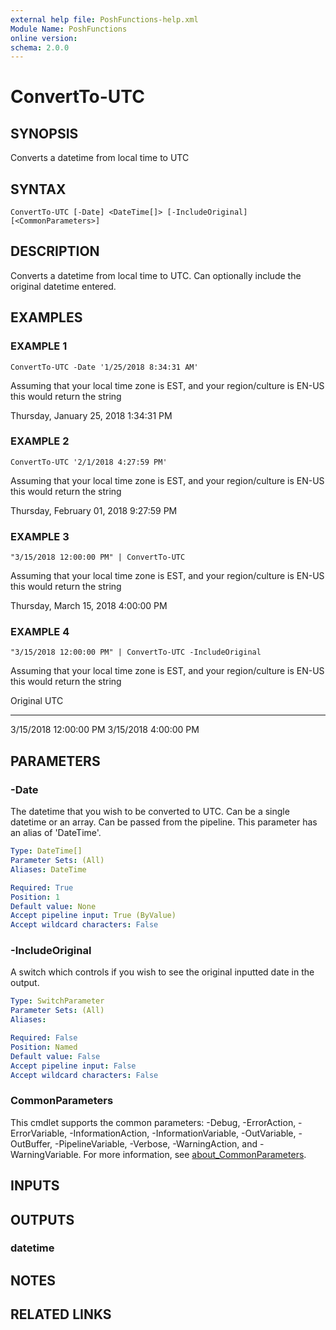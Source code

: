 ```yaml
---
external help file: PoshFunctions-help.xml
Module Name: PoshFunctions
online version:
schema: 2.0.0
---
```


# ConvertTo-UTC

## SYNOPSIS
Converts a datetime from local time to UTC

## SYNTAX

```
ConvertTo-UTC [-Date] <DateTime[]> [-IncludeOriginal] [<CommonParameters>]
```

## DESCRIPTION
Converts a datetime from local time to UTC.
Can optionally include the original datetime entered.

## EXAMPLES

### EXAMPLE 1
```
ConvertTo-UTC -Date '1/25/2018 8:34:31 AM'
```

Assuming that your local time zone is EST, and your region/culture is EN-US this would return the string

Thursday, January 25, 2018 1:34:31 PM

### EXAMPLE 2
```
ConvertTo-UTC '2/1/2018 4:27:59 PM'
```

Assuming that your local time zone is EST, and your region/culture is EN-US this would return the string

Thursday, February 01, 2018 9:27:59 PM

### EXAMPLE 3
```
"3/15/2018 12:00:00 PM" | ConvertTo-UTC
```

Assuming that your local time zone is EST, and your region/culture is EN-US this would return the string

Thursday, March 15, 2018 4:00:00 PM

### EXAMPLE 4
```
"3/15/2018 12:00:00 PM" | ConvertTo-UTC -IncludeOriginal
```

Assuming that your local time zone is EST, and your region/culture is EN-US this would return the string

Original              UTC
--------              ---
3/15/2018 12:00:00 PM 3/15/2018 4:00:00 PM

## PARAMETERS

### -Date
The datetime that you wish to be converted to UTC.
Can be a single datetime or an array.
Can be passed from the pipeline.
This parameter has an alias of 'DateTime'.

```yaml
Type: DateTime[]
Parameter Sets: (All)
Aliases: DateTime

Required: True
Position: 1
Default value: None
Accept pipeline input: True (ByValue)
Accept wildcard characters: False
```

### -IncludeOriginal
A switch which controls if you wish to see the original inputted date in the output.

```yaml
Type: SwitchParameter
Parameter Sets: (All)
Aliases:

Required: False
Position: Named
Default value: False
Accept pipeline input: False
Accept wildcard characters: False
```

### CommonParameters
This cmdlet supports the common parameters: -Debug, -ErrorAction, -ErrorVariable, -InformationAction, -InformationVariable, -OutVariable, -OutBuffer, -PipelineVariable, -Verbose, -WarningAction, and -WarningVariable. For more information, see [about_CommonParameters](http://go.microsoft.com/fwlink/?LinkID=113216).

## INPUTS

## OUTPUTS

### datetime
## NOTES

## RELATED LINKS
